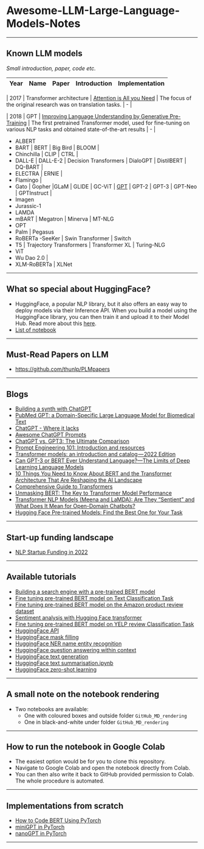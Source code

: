 # Awesome-LLM-Large-Language-Models-Notes
***

## Known LLM models
*Small introduction, paper, code etc.*

| Year | Name | Paper | Introduction | Implementation |
| :-: | :-: | :-: | :-: | :-: |

| 2017 | Transformer architecture | [Attention is All you Need](https://arxiv.org/abs/1706.03762) | The focus of the original research was on translation tasks. | - |

| 2018 | GPT | [Improving Language Understanding
by Generative Pre-Training](https://cdn.openai.com/research-covers/language-unsupervised/language_understanding_paper.pdf) | The first pretrained Transformer model, used for fine-tuning on various NLP tasks and obtained state-of-the-art results | - |


- ALBERT
- BART | BERT | Big Bird | BLOOM |
- Chinchilla | CLIP | CTRL |
- DALL-E | DALL-E-2 | Decision Transformers | DialoGPT | DistilBERT | DQ-BART |
- ELECTRA | ERNIE |
- Flamingo |
- Gato | Gopher |GLaM | GLIDE | GC-ViT | [GPT](https://cdn.openai.com/research-covers/language-unsupervised/language_understanding_paper.pdf) | GPT-2 | GPT-3 | GPT-Neo | GPTInstruct |
- Imagen
- Jurassic-1
- LAMDA
- mBART | Megatron | Minerva | MT-NLG
- OPT
- Palm | Pegasus
- RoBERTa
 -SeeKer | Swin Transformer | Switch
- T5 | Trajectory Transformers | Transformer XL | Turing-NLG
- ViT
- Wu Dao 2.0 |
- XLM-RoBERTa | XLNet
***

## What so special about HuggingFace?
- HuggingFace, a popular NLP library, but it also offers an easy way to deploy models via their Inference API. When you build a model using the HuggingFace library, you can then train it and upload it to their Model Hub. Read more about this [here](https://huggingface.co/pricing).
- [List of notebook](https://huggingface.co/docs/transformers/notebooks)
***

## Must-Read Papers on LLM
- https://github.com/thunlp/PLMpapers
*** 

## Blogs
- [Building a synth with ChatGPT](https://jlongster.com/building-a-synth-with-chatgpt)
- [PubMed GPT: a Domain-Specific Large Language Model for Biomedical Text](https://www.mosaicml.com/blog/introducing-pubmed-gpt)
- [ChatGPT - Where it lacks](https://cookup.ai/chatgpt/where-it-lacks/)
- [Awesome ChatGPT Prompts](https://github.com/f/awesome-chatgpt-prompts)
- [ChatGPT vs. GPT3: The Ultimate Comparison](https://dzone.com/articles/chatgpt-vs-gpt3-the-ultimate-comparison-features)
- [Prompt Engineering 101: Introduction and resources](https://amatriain.net/blog/PromptEngineering)
- [Transformer models: an introduction and catalog — 2022 Edition](https://amatriain.net/blog/transformer-models-an-introduction-and-catalog-2d1e9039f376/#GATO)
- [Can GPT-3 or BERT Ever Understand Language?⁠—The Limits of Deep Learning Language Models](https://neptune.ai/blog/gpt-3-bert-limits-of-deep-learning-language-models)
- [10 Things You Need to Know About BERT and the Transformer Architecture That Are Reshaping the AI Landscape](https://neptune.ai/blog/bert-and-the-transformer-architecture)
- [Comprehensive Guide to Transformers](https://neptune.ai/blog/comprehensive-guide-to-transformers)
- [Unmasking BERT: The Key to Transformer Model Performance](https://neptune.ai/blog/unmasking-bert-transformer-model-performance)
- [Transformer NLP Models (Meena and LaMDA): Are They “Sentient” and What Does It Mean for Open-Domain Chatbots?](https://neptune.ai/blog/transformer-nlp-models-meena-lamda-chatbots)
- [Hugging Face Pre-trained Models: Find the Best One for Your Task](https://neptune.ai/blog/hugging-face-pre-trained-models-find-the-best)
***

## Start-up funding landscape
- [NLP Startup Funding in 2022](https://towardsdatascience.com/nlp-startup-funding-in-2022-caad77cb0f0)
***

## Available tutorials
- [Building a search engine with a pre-trained BERT model](https://github.com/kyaiooiayk/Awesome-LLM-Large-Language-Models-Notes/blob/main/tutorials/GitHub_MD_rendering/Building%20a%20search%20engine%20with%20a%20pre-trained%20BERT%20model.ipynb)
- [Fine tuning pre-trained BERT model on Text Classification Task](https://github.com/kyaiooiayk/Awesome-LLM-Large-Language-Models-Notes/blob/main/tutorials/GitHub_MD_rendering/Fine%20tuning%20pre-trained%20BERT%20model%20on%20Text%20Classification%20Task.ipynb)
- [Fine tuning pre-trained BERT model on the Amazon product review dataset](https://github.com/kyaiooiayk/Awesome-LLM-Large-Language-Models-Notes/blob/main/tutorials/GitHub_MD_rendering/Fine%20tuning%20pre-trained%20BERT%20model%20on%20the%20Amazon%20product%20review%20dataset.ipynb)
- [Sentiment analysis with Hugging Face transformer](https://github.com/kyaiooiayk/Awesome-LLM-Large-Language-Models-Notes/blob/main/tutorials/GitHub_MD_rendering/Sentiment%20analysis%20with%20Hugging%20Face%20transformer.ipynb)
- [Fine tuning pre-trained BERT model on YELP review Classification Task](https://github.com/kyaiooiayk/Awesome-LLM-Large-Language-Models-Notes/blob/main/tutorials/GitHub_MD_rendering/Fine%20tuning%20pre-trained%20BERT%20model%20on%20YELP%20review%20Classification%20Task.ipynb)
- [HuggingFace API](https://github.com/kyaiooiayk/Awesome-LLM-Large-Language-Models-Notes/blob/main/tutorials/GitHub_MD_rendering/HuggingFace%20API.ipynb)
- [HuggingFace mask filling]()
- [HuggingFace NER name entity recognition]()
- [HuggingFace question answering within context]()
- [HuggingFace text generation]()
- [HuggingFace text summarisation.ipynb]()
- [HuggingFace zero-shot learning]()
***

## A small note on the notebook rendering
- Two notebooks are available: 
    - One with coloured boxes and outside folder `GitHub_MD_rendering` 
    - One in black-and-white under folder `GitHub_MD_rendering`
***

## How to run the notebook in Google Colab
- The easiest option would be for you to clone this repository.
- Navigate to Google Colab and open the notebook directly from Colab.
- You can then also write it back to GitHub provided permission to Colab. The whole procedure is automated.
***

## Implementations from scratch
- [How to Code BERT Using PyTorch](https://neptune.ai/blog/how-to-code-bert-using-pytorch-tutorial)
- [miniGPT in PyTorch](https://github.com/karpathy/minGPT)
- [nanoGPT in PyTorch](https://github.com/karpathy/nanoGPT)
***
